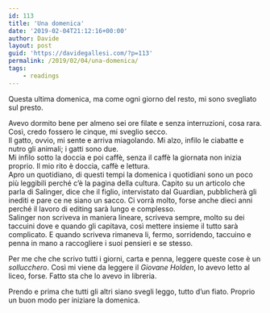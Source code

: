 ```yaml
---
id: 113
title: 'Una domenica'
date: '2019-02-04T21:12:16+00:00'
author: Davide
layout: post
guid: 'https://davidegallesi.com/?p=113'
permalink: /2019/02/04/una-domenica/
tags:
    - readings
---
```


Questa ultima domenica, ma come ogni giorno del resto, mi sono svegliato sul presto.

Avevo dormito bene per almeno sei ore filate e senza interruzioni, cosa rara. Così, credo fossero le cinque, mi sveglio secco.  
Il gatto, ovvio, mi sente e arriva miagolando. Mi alzo, infilo le ciabatte e nutro gli animali; i gatti sono due.  
Mi infilo sotto la doccia e poi caffè, senza il caffè la giornata non inizia proprio. Il mio rito è doccia, caffè e lettura.  
Apro un quotidiano, di questi tempi la domenica i quotidiani sono un poco più leggibili perché c’è la pagina della cultura. Capito su un articolo che parla di Salinger, dice che il figlio, intervistato dal Guardian, pubblicherà gli inediti e pare ce ne siano un sacco. Ci vorrà molto, forse anche dieci anni perché il lavoro di editing sarà lungo e complesso.  
Salinger non scriveva in maniera lineare, scriveva sempre, molto su dei taccuini dove e quando gli capitava, così mettere insieme il tutto sarà complicato. E quando scriveva rimaneva li, fermo, sorridendo, taccuino e penna in mano a raccogliere i suoi pensieri e se stesso.

Per me che che scrivo tutti i giorni, carta e penna, leggere queste cose è un *sollucchero*. Così mi viene da leggere il *Giovane Holden*, lo avevo letto al liceo, forse. Fatto sta che lo avevo in libreria.

Prendo e prima che tutti gli altri siano svegli leggo, tutto d’un fiato. Proprio un buon modo per iniziare la domenica.